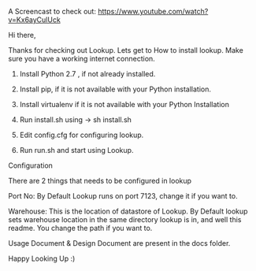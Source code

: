 A Screencast to check out: https://www.youtube.com/watch?v=Kx6ayCulUck

Hi there,

Thanks for checking out Lookup.
Lets get to How to install lookup. Make sure you have a working internet connection.

1. Install Python 2.7 , if not already installed.

2. Install pip, if it is not available with your Python installation.

3. Install virtualenv if it is not available with your Python Installation
4. Run install.sh using -> sh install.sh

5. Edit config.cfg for configuring lookup.

6. Run run.sh and start using Lookup.


Configuration

There are 2 things that needs to be configured in lookup

Port No: By Default Lookup runs on port 7123, change it if you want to.

Warehouse: This is the location of datastore of Lookup. By Default lookup sets warehouse location in the same directory lookup is in, and well this readme. You change the path if you want to.

Usage Document & Design Document are present in the docs folder.

Happy Looking Up :)
